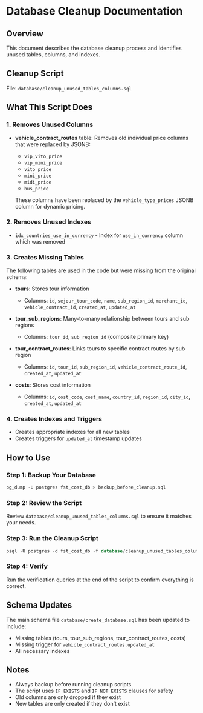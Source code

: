 # Database Cleanup Documentation

## Overview
This document describes the database cleanup process and identifies unused tables, columns, and indexes.

## Cleanup Script
File: `database/cleanup_unused_tables_columns.sql`

## What This Script Does

### 1. Removes Unused Columns
- **vehicle_contract_routes** table: Removes old individual price columns that were replaced by JSONB:
  - `vip_vito_price`
  - `vip_mini_price`
  - `vito_price`
  - `mini_price`
  - `midi_price`
  - `bus_price`
  
  These columns have been replaced by the `vehicle_type_prices` JSONB column for dynamic pricing.

### 2. Removes Unused Indexes
- `idx_countries_use_in_currency` - Index for `use_in_currency` column which was removed

### 3. Creates Missing Tables
The following tables are used in the code but were missing from the original schema:

- **tours**: Stores tour information
  - Columns: `id`, `sejour_tour_code`, `name`, `sub_region_id`, `merchant_id`, `vehicle_contract_id`, `created_at`, `updated_at`

- **tour_sub_regions**: Many-to-many relationship between tours and sub regions
  - Columns: `tour_id`, `sub_region_id` (composite primary key)

- **tour_contract_routes**: Links tours to specific contract routes by sub region
  - Columns: `id`, `tour_id`, `sub_region_id`, `vehicle_contract_route_id`, `created_at`, `updated_at`

- **costs**: Stores cost information
  - Columns: `id`, `cost_code`, `cost_name`, `country_id`, `region_id`, `city_id`, `created_at`, `updated_at`

### 4. Creates Indexes and Triggers
- Creates appropriate indexes for all new tables
- Creates triggers for `updated_at` timestamp updates

## How to Use

### Step 1: Backup Your Database
```sql
pg_dump -U postgres fst_cost_db > backup_before_cleanup.sql
```

### Step 2: Review the Script
Review `database/cleanup_unused_tables_columns.sql` to ensure it matches your needs.

### Step 3: Run the Cleanup Script
```sql
psql -U postgres -d fst_cost_db -f database/cleanup_unused_tables_columns.sql
```

### Step 4: Verify
Run the verification queries at the end of the script to confirm everything is correct.

## Schema Updates
The main schema file `database/create_database.sql` has been updated to include:
- Missing tables (tours, tour_sub_regions, tour_contract_routes, costs)
- Missing trigger for `vehicle_contract_routes.updated_at`
- All necessary indexes

## Notes
- Always backup before running cleanup scripts
- The script uses `IF EXISTS` and `IF NOT EXISTS` clauses for safety
- Old columns are only dropped if they exist
- New tables are only created if they don't exist
